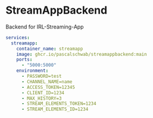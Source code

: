 # StreamAppBackend
Backend for IRL-Streaming-App


```yaml
services:
  streamapp:
    container_name: streamapp
    image: ghcr.io/pascalschwab/streamappbackend:main
    ports:
      - "5000:5000"
    environment:
      - PASSWORD=test
      - CHANNEL_NAME=name
      - ACCESS_TOKEN=12345
      - CLIENT_ID=1234
      - MAX_HISTORY=3
      - STREAM_ELEMENTS_TOKEN=1234
      - STREAM_ELEMENTS_ID=1234
```
